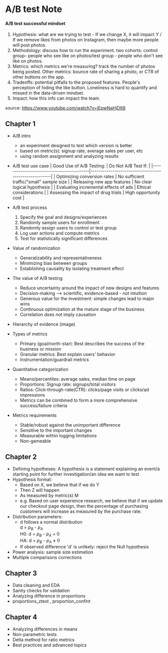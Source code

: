 # A/B test Note

#### A/B test successful mindset
1. Hypothesis: what are we trying to test - If we change X, it will impact Y / If we remove likes from photos on Instagram, then maybe more people will post photos.
2. Methodology: discuss how to run the experiment. two cohorts: control group- people who see like on photos/test group - people who don't see like on photos.
3. Metrics: which metrics we're measuring? track the number of photos being posted. Other metrics: bounce rate of sharing a photo, or CTR of other buttons on the app.
4. Tradeoffs: potential pitfalls to the proposed features. People's perception of hiding the like button. Loneliness is hard to quantify and missed in the data-driven mindset.
5. Impact: how this info can impact the team.    

source: https://www.youtube.com/watch?v=jEpwNaHjD68

## Chapter 1
- A/B intro
  - an experiment designed to test which version is better
  - based on metric(s): signup rate, average sales per user, etc
  - using random assignment and analyzing results
- A/B test use case
  | Good Use of A/B Testing:                   | Do Not A/B Test If:                                 |
|------------------------------------------|------------------------------------------------------|
| Optimizing conversion rates              | No sufficient traffic/"small" sample size             |
| Releasing new app features               | No clear logical hypothesis                           |
| Evaluating incremental effects of ads    | Ethical considerations                                |
| Assessing the impact of drug trials      | High opportunity cost                                 |

- A/B test process
  1. Specify the goal and designs/experiences
  2. Randomly sample users for enrollment
  3. Randomly assign users to control or test group
  4. Log user actions and compute metrics
  5. Test for statistically significant differences
- Value of randomization
  - Generalizability and representativeness
  - Minimizing bias between groups
  - Establishing causality by isolating treatment effect
- The value of A/B testing
  - Reduce uncertainty around the impact of new designs and features
  - Decision-making --> scientific, evidence-based - not intuition
  - Generous value for the investment: simple changes lead to major wins
  - Continuous optimization at the mature stage of the business
  - Correlation does not imply causation
- Hierarchy of evidence (image)
- Types of metrics
  - Primary (goal/north-star): Best describes the success of the business or mission
  - Granular metrics: Best explain users' behavior
  - Instrumentation/guardrail metrics
- Quantitative categorization
  - Means/percentiles: average sales, median time on page
  - Proportions: Signup rate: signups/total visitors
  - Ratios: Click-through-rate(CTR): clicks/page visits or clicks/ad impressions
  - Metrics can be combined to form a more comprehensive success/failure criteria
- Metrics requirements
  - Stable/robust against the unimportant difference
  - Sensitive to the important changes
  - Measurable within logging limitations
  - Non-gameable
  
## Chapter 2
- Defining hypotheses: A hypothesis is a statement explaining an event/a starting point for further investigation/an idea we want to test
- Hypothesis format:
  - Based on X, we believe that if we do Y
  - Then Z will happen
  - As measured by metric(s) M
  - e.g. Based on user experience research, we believe that if we update our checkout page design, then the percentage of purchasing customers will increase as measured by the purchase rate.
- Distribution parameters:
  - d follows a normal distribution <br>
    d = $p_{B}$ - $p_{A}$ <br>
    H0: d = $p_{B}$ - $p_{A}$ = 0 <br>
    HA: d = $p_{B}$ - $p_{A}$ ≠ 0 <br>
  - If observed difference 'd' is unlikely: reject the Null hypothesis
- Power analysis: sample size estimation
- Multiple comparisons corrections
  
## Chapter 3
- Data cleaning and EDA
- Sanity checks for validation
- Analyzing difference in proportions
- proportions_ztest , proportion_confint

## Chapter 4
- Analyzing differences in means
- Non-parametric tests
- Delta method for ratio metrics
- Best practices and advanced topics
